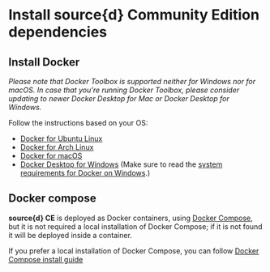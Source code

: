 # Install source{d} Community Edition dependencies

## Install Docker

_Please note that Docker Toolbox is supported neither for Windows nor for macOS. In case that you're running Docker Toolbox, please consider updating to newer Docker Desktop for Mac or Docker Desktop for Windows._

Follow the instructions based on your OS:

- [Docker for Ubuntu Linux](https://docs.docker.com/install/linux/docker-ce/ubuntu/#install-docker-ce-1)
- [Docker for Arch Linux](https://wiki.archlinux.org/index.php/Docker#Installation)
- [Docker for macOS](https://store.docker.com/editions/community/docker-ce-desktop-mac)
- [Docker Desktop for Windows](https://hub.docker.com/editions/community/docker-ce-desktop-windows) (Make sure to read the [system requirements for Docker on Windows](https://docs.docker.com/docker-for-windows/install/).)

## Docker compose

**source{d} CE** is deployed as Docker containers, using [Docker Compose](https://docs.docker.com/compose), but it is not required a local installation of Docker Compose; if it is not found it will be deployed inside a container.

If you prefer a local installation of Docker Compose, you can follow [Docker Compose install guide](https://docs.docker.com/compose/install)
